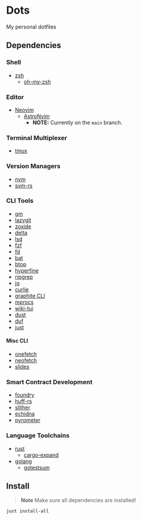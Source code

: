 # Dots

My personal dotfiles

## Dependencies

### Shell
* [zsh](https://github.com/zsh-users/zsh)
  * [oh-my-zsh](https://github.com/ohmyzsh/ohmyzsh)

### Editor
* [Neovim](https://github.com/neovim/neovim)
  * [AstroNvim](https://github.com/AstroNvim/AstroNvim)
    * **NOTE:** Currently on the `main` branch.

### Terminal Multiplexer
* [tmux](https://github.com/tmux/tmux)

### Version Managers
* [nvm](https://github.com/nvm-sh/nvm)
* [svm-rs](https://github.com/roynalnaruto/svm-rs)

### CLI Tools
* [gm](./.gm/codebase)
* [lazygit](https://github.com/jesseduffield/lazygit)
* [zoxide](https://github.com/ajeetdsouza/zoxide)
* [delta](https://github.com/dandavison/delta)
* [lsd](https://github.com/Peltoche/lsd)
* [fzf](https://github.com/junegunn/fzf)
* [fd](https://github.com/sharkdp/fd)
* [bat](https://github.com/sharkdp/bat)
* [btop](https://github.com/aristocratos/btop)
* [hyperfine](https://github.com/sharkdp/hyperfine)
* [ripgrep](https://github.com/BurntSushi/ripgrep)
* [jq](https://github.com/stedolan/jq)
* [curlie](https://github.com/rs/curlie)
* [graphite CLI](https://github.com/withgraphite/graphite-cli)
* [mprocs](https://github.com/pvolok/mprocs)
* [wiki-tui](https://github.com/Builditluc/wiki-tui)
* [dust](https://github.com/bootandy/dust)
* [duf](https://github.com/muesli/duf)
* [just](https://github.com/casey/just)

#### Misc CLI
* [onefetch](https://github.com/o2sh/onefetch)
* [neofetch](https://github.com/dylanaraps/neofetch)
* [slides](https://github.com/maaslalani/slides)

### Smart Contract Development
* [foundry](https://github.com/foundry-rs/foundry)
* [huff-rs](https://github.com/huff-language/huff-rs)
* [slither](https://github.com/crytic/slither)
* [echidna](https://github.com/crytic/echidna)
* [pyrometer](https://github.com/nascentxyz)

### Language Toolchains
* [rust](https://rustup.rs/)
  * [cargo-expand](https://github.com/dtolnay/cargo-expand)
* [golang](https://go.dev/learn/)
  * [gotestsum](https://github.com/gotestyourself/gotestsum)

## Install

> **Note**
> Make sure all dependencies are installed!

```
just install-all
```
